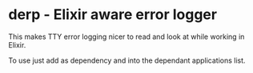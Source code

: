 derp - Elixir aware error logger
================================
This makes TTY error logging nicer to read and look at while working in Elixir.

To use just add as dependency and into the dependant applications list.
